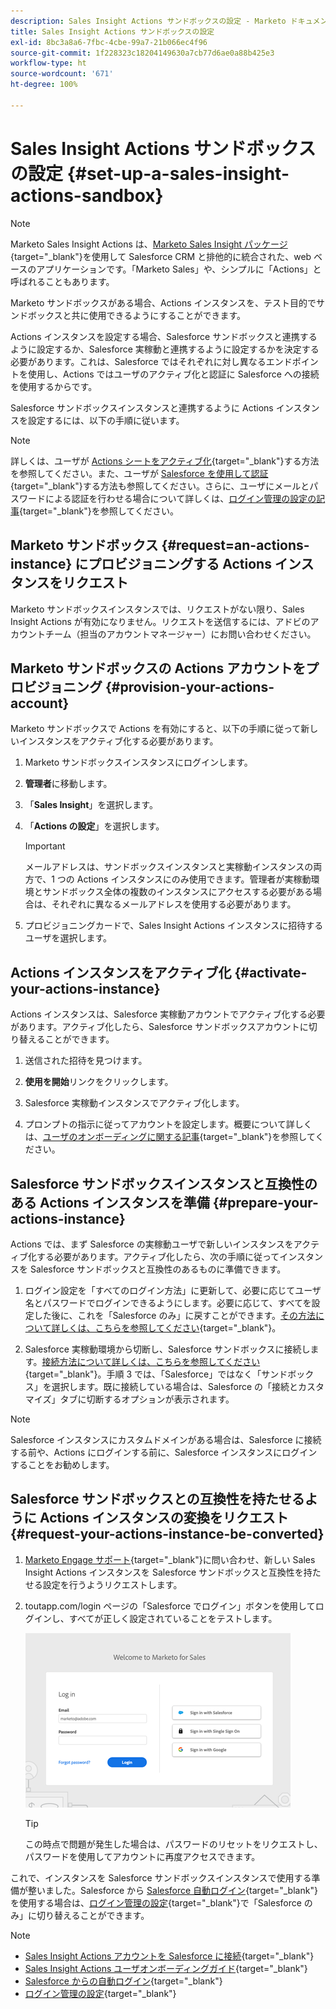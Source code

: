 ```yaml
---
description: Sales Insight Actions サンドボックスの設定 - Marketo ドキュメント - 製品ドキュメント
title: Sales Insight Actions サンドボックスの設定
exl-id: 8bc3a8a6-7fbc-4cbe-99a7-21b066ec4f96
source-git-commit: 1f228323c18204149630a7cb77d6ae0a88b425e3
workflow-type: ht
source-wordcount: '671'
ht-degree: 100%

---
```


# Sales Insight Actions サンドボックスの設定 {#set-up-a-sales-insight-actions-sandbox}

>[!NOTE]
>
>Marketo Sales Insight Actions は、[Marketo Sales Insight パッケージ](/help/marketo/product-docs/marketo-sales-insight/msi-for-salesforce/installation/install-marketo-sales-insight-package-in-salesforce-appexchange.md){target="_blank"}を使用して Salesforce CRM と排他的に統合された、web ベースのアプリケーションです。「Marketo Sales」や、シンプルに「Actions」と呼ばれることもあります。

Marketo サンドボックスがある場合、Actions インスタンスを、テスト目的でサンドボックスと共に使用できるようにすることができます。

Actions インスタンスを設定する場合、Salesforce サンドボックスと連携するように設定するか、Salesforce 実稼動と連携するように設定するかを決定する必要があります。これは、Salesforce ではそれぞれに対し異なるエンドポイントを使用し、Actions ではユーザのアクティブ化と認証に Salesforce への接続を使用するからです。

Salesforce サンドボックスインスタンスと連携するように Actions インスタンスを設定するには、以下の手順に従います。

>[!NOTE]
>
>詳しくは、ユーザが [Actions シートをアクティブ化](/help/marketo/product-docs/marketo-sales-insight/actions/getting-started/sales-insight-actions-user-onboarding-checklist.md){target="_blank"}する方法を参照してください。また、ユーザが [Salesforce を使用して認証](/help/marketo/product-docs/marketo-sales-insight/actions/admin/auto-login-from-salesforce.md){target="_blank"}する方法も参照してください。さらに、ユーザにメールとパスワードによる認証を行わせる場合について詳しくは、[ログイン管理の設定の記事](/help/marketo/product-docs/marketo-sales-insight/actions/admin/login-management-settings.md){target="_blank"}を参照してください。

## Marketo サンドボックス {#request=an-actions-instance} にプロビジョニングする Actions インスタンスをリクエスト

Marketo サンドボックスインスタンスでは、リクエストがない限り、Sales Insight Actions が有効になりません。リクエストを送信するには、アドビのアカウントチーム（担当のアカウントマネージャー）にお問い合わせください。

## Marketo サンドボックスの Actions アカウントをプロビジョニング {#provision-your-actions-account}

Marketo サンドボックスで Actions を有効にすると、以下の手順に従って新しいインスタンスをアクティブ化する必要があります。

1. Marketo サンドボックスインスタンスにログインします。

1. **管理者**&#x200B;に移動します。

1. 「**Sales Insight**」を選択します。

1. 「**Actions の設定**」を選択します。

   >[!IMPORTANT]
   >
   >メールアドレスは、サンドボックスインスタンスと実稼動インスタンスの両方で、1 つの Actions インスタンスにのみ使用できます。管理者が実稼動環境とサンドボックス全体の複数のインスタンスにアクセスする必要がある場合は、それぞれに異なるメールアドレスを使用する必要があります。

1. プロビジョニングカードで、Sales Insight Actions インスタンスに招待するユーザを選択します。

## Actions インスタンスをアクティブ化 {#activate-your-actions-instance}

Actions インスタンスは、Salesforce 実稼動アカウントでアクティブ化する必要があります。アクティブ化したら、Salesforce サンドボックスアカウントに切り替えることができます。

1. 送信された招待を見つけます。

1. **使用を開始**&#x200B;リンクをクリックします。

1. Salesforce 実稼動インスタンスでアクティブ化します。

1. プロンプトの指示に従ってアカウントを設定します。概要について詳しくは、[ユーザのオンボーディングに関する記事](/help/marketo/product-docs/marketo-sales-insight/actions/getting-started/sales-insight-actions-user-onboarding-guide.md){target="_blank"}を参照してください。

## Salesforce サンドボックスインスタンスと互換性のある Actions インスタンスを準備 {#prepare-your-actions-instance}

Actions では、まず Salesforce の実稼動ユーザで新しいインスタンスをアクティブ化する必要があります。アクティブ化したら、次の手順に従ってインスタンスを Salesforce サンドボックスと互換性のあるものに準備できます。

1. ログイン設定を「すべてのログイン方法」に更新して、必要に応じてユーザ名とパスワードでログインできるようにします。必要に応じて、すべてを設定した後に、これを「Salesforce のみ」に戻すことができます。[その方法について詳しくは、こちらを参照してください](/help/marketo/product-docs/marketo-sales-insight/actions/admin/login-management-settings.md){target="_blank"}。

1. Salesforce 実稼動環境から切断し、Salesforce サンドボックスに接続します。[接続方法について詳しくは、こちらを参照してください](/help/marketo/product-docs/marketo-sales-insight/actions/crm/salesforce-integration/connect-your-sales-insight-actions-account-to-salesforce.md){target="_blank"}。手順 3 では、「Salesforce」ではなく「サンドボックス」を選択します。既に接続している場合は、Salesforce の「接続とカスタマイズ」タブに切断するオプションが表示されます。

>[!NOTE]
>
>Salesforce インスタンスにカスタムドメインがある場合は、Salesforce に接続する前や、Actions にログインする前に、Salesforce インスタンスにログインすることをお勧めします。

## Salesforce サンドボックスとの互換性を持たせるように Actions インスタンスの変換をリクエスト {#request-your-actions-instance-be-converted}

1. [Marketo Engage サポート](https://nation.marketo.com/t5/support/ct-p/Support){target="_blank"}に問い合わせ、新しい Sales Insight Actions インスタンスを Salesforce サンドボックスと互換性を持たせる設定を行うようリクエストします。

1. toutapp.com/login ページの「Salesforce でログイン」ボタンを使用してログインし、すべてが正しく設定されていることをテストします。

   ![](assets/set-up-a-sales-insight-actions-sandbox-1.png)

   >[!TIP]
   >
   >この時点で問題が発生した場合は、パスワードのリセットをリクエストし、パスワードを使用してアカウントに再度アクセスできます。

これで、インスタンスを Salesforce サンドボックスインスタンスで使用する準備が整いました。Salesforce から [Salesforce 自動ログイン](/help/marketo/product-docs/marketo-sales-insight/actions/admin/auto-login-from-salesforce.md){target="_blank"}を使用する場合は、[ログイン管理の設定](/help/marketo/product-docs/marketo-sales-insight/actions/admin/login-management-settings.md){target="_blank"}で「Salesforce のみ」に切り替えることができます。

>[!NOTE]
>
>* [Sales Insight Actions アカウントを Salesforce に接続](/help/marketo/product-docs/marketo-sales-insight/actions/crm/salesforce-integration/connect-your-sales-insight-actions-account-to-salesforce.md){target="_blank"}
>* [Sales Insight Actions ユーザオンボーディングガイド](/help/marketo/product-docs/marketo-sales-insight/actions/getting-started/sales-insight-actions-user-onboarding-guide.md){target="_blank"}
>* [Salesforce からの自動ログイン](/help/marketo/product-docs/marketo-sales-insight/actions/admin/auto-login-from-salesforce.md){target="_blank"}
>* [ログイン管理の設定](/help/marketo/product-docs/marketo-sales-insight/actions/admin/login-management-settings.md){target="_blank"}
